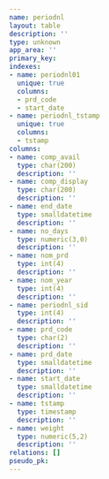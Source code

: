 ```yaml
---
name: periodnl
layout: table
description: ''
type: unknown
app_area: ''
primary_key: 
indexes:
- name: periodnl01
  unique: true
  columns:
  - prd_code
  - start_date
- name: periodnl_tstamp
  unique: true
  columns:
  - tstamp
columns:
- name: comp_avail
  type: char(200)
  description: ''
- name: comp_display
  type: char(200)
  description: ''
- name: end_date
  type: smalldatetime
  description: ''
- name: no_days
  type: numeric(3,0)
  description: ''
- name: nom_prd
  type: int(4)
  description: ''
- name: nom_year
  type: int(4)
  description: ''
- name: periodnl_sid
  type: int(4)
  description: ''
- name: prd_code
  type: char(2)
  description: ''
- name: prd_date
  type: smalldatetime
  description: ''
- name: start_date
  type: smalldatetime
  description: ''
- name: tstamp
  type: timestamp
  description: ''
- name: weight
  type: numeric(5,2)
  description: ''
relations: []
pseudo_pk: 
---
```


